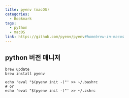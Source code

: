 ```yaml
---
title: pyenv (macOS)
categories:
  - Bookmark
tags:
  - python
  - macOS
link: https://github.com/pyenv/pyenv#homebrew-in-macos
---
```


python 버전 매니저
---

```shell
brew update
brew install pyenv

echo 'eval "$(pyenv init -)"' >> ~/.bashrc
# or
echo 'eval "$(pyenv init -)"' >> ~/.zshrc
```